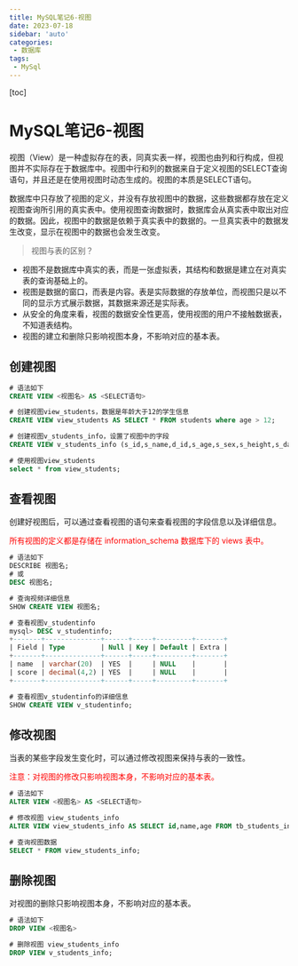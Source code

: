 ```yaml
---
title: MySQL笔记6-视图
date: 2023-07-18
sidebar: 'auto'
categories: 
 - 数据库
tags:
 - MySql
---
```


[toc]

# MySQL笔记6-视图

视图（View）是一种虚拟存在的表，同真实表一样，视图也由列和行构成，但视图并不实际存在于数据库中。视图中行和列的数据来自于定义视图的SELECT查询语句，并且还是在使用视图时动态生成的。视图的本质是SELECT语句。

数据库中只存放了视图的定义，并没有存放视图中的数据，这些数据都存放在定义视图查询所引用的真实表中。使用视图查询数据时，数据库会从真实表中取出对应的数据。因此，视图中的数据是依赖于真实表中的数据的。一旦真实表中的数据发生改变，显示在视图中的数据也会发生改变。

> 视图与表的区别？
* 视图不是数据库中真实的表，而是一张虚拟表，其结构和数据是建立在对真实表的查询基础上的。
* 视图是数据的窗口，而表是内容。表是实际数据的存放单位，而视图只是以不同的显示方式展示数据，其数据来源还是实际表。
* 从安全的角度来看，视图的数据安全性更高，使用视图的用户不接触数据表，不知道表结构。
* 视图的建立和删除只影响视图本身，不影响对应的基本表。

## 创建视图

```sql
# 语法如下
CREATE VIEW <视图名> AS <SELECT语句>

# 创建视图view_students，数据是年龄大于12的学生信息
CREATE VIEW view_students AS SELECT * FROM students where age > 12;

# 创建视图v_students_info，设置了视图中的字段
CREATE VIEW v_students_info (s_id,s_name,d_id,s_age,s_sex,s_height,s_date) AS SELECT id,name,dept_id,age,sex,height,login_date FROM tb_students_info;

# 使用视图view_students
select * from view_students;

```

## 查看视图

创建好视图后，可以通过查看视图的语句来查看视图的字段信息以及详细信息。

<font color="red">所有视图的定义都是存储在 information_schema 数据库下的 views 表中。</font>

```sql
# 语法如下
DESCRIBE 视图名;
# 或
DESC 视图名;

# 查询视频详细信息
SHOW CREATE VIEW 视图名;

# 查看视图v_studentinfo
mysql> DESC v_studentinfo;
+-------+--------------+------+-----+---------+-------+
| Field | Type         | Null | Key | Default | Extra |
+-------+--------------+------+-----+---------+-------+
| name  | varchar(20)  | YES  |     | NULL    |       |
| score | decimal(4,2) | YES  |     | NULL    |       |
+-------+--------------+------+-----+---------+-------+

# 查看视图v_studentinfo的详细信息
SHOW CREATE VIEW v_studentinfo;

```

## 修改视图

当表的某些字段发生变化时，可以通过修改视图来保持与表的一致性。

<font color="red">注意：对视图的修改只影响视图本身，不影响对应的基本表。</font>

```sql
# 语法如下
ALTER VIEW <视图名> AS <SELECT语句>

# 修改视图 view_students_info
ALTER VIEW view_students_info AS SELECT id,name,age FROM tb_students_info;

# 查询视图数据
SELECT * FROM view_students_info;
```

## 删除视图

对视图的删除只影响视图本身，不影响对应的基本表。

```sql
# 语法如下
DROP VIEW <视图名>

# 删除视图 view_students_info
DROP VIEW v_students_info;

```